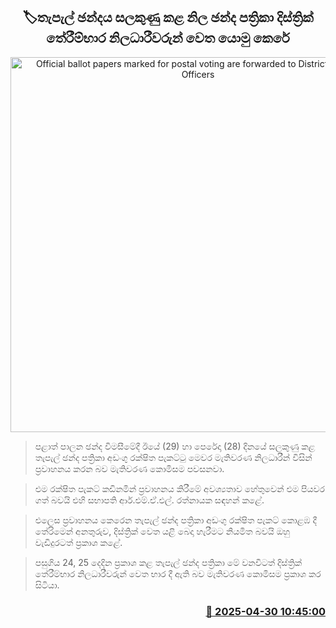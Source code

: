 <p align='center'><b><h2 align='center' title='Official ballot papers marked for postal voting are forwarded to District Returning Officers'>🏷තැපැල් ඡන්දය සලකුණු කළ නිල ඡන්ද පත්‍රිකා දිස්ත්‍රික් තේරීම්භාර නිලධාරීවරුන් වෙත යොමු කෙරේ</h2></b></p>
<p align='center'><img src='https://helakuru.sgp1.cdn.digitaloceanspaces.com/esana/images/lib/postal-vote-nn-archived.jpg' width='600' alt='Official ballot papers marked for postal voting are forwarded to District Returning Officers'></p>

> පළාත් පාලන ඡන්ද විමසීමේදී ඊයේ (29) හා පෙරේදා (28) දිනයේ සලකුණු කළ තැපැල් ඡන්ද පත්‍රිකා අඩංගු රක්ෂිත පැකට්ටු මෙවර මැතිවරණ නිලධාරීන් විසින් ප්‍රවාහනය කරන බව මැතිවරණ කොමිසම පවසනවා.

> එම රක්ෂිත පැකට් කඩිනමින් ප්‍රවාහනය කිරීමේ අවශ්‍යතාව හේතුවෙන් එම පියවර ගත් බවයි එහි සභාපති ආර්.එම්.ඒ.එල්. රත්නායක සඳහන් කළේ.

> එලෙස ප්‍රවාහනය කෙරෙන තැපැල් ඡන්ද පත්‍රිකා අඩංගු රක්ෂිත පැකට් කොළඹ දී තේරිමෙන් අනතුරුව, දිස්ත්‍රික් වෙත යළි බෙදා හැරීමට නියමිත බවයි ඔහු වැඩිදුරටත් ප්‍රකාශ කළේ.

> පසුගිය 24, 25 දෙදින ප්‍රකාශ කළ තැපැල් ඡන්ද පත්‍රිකා මේ වනවිටත් දිස්ත්‍රික් තේරීම්භාර නිලධාරීවරුන් වෙත භාර දී ඇති බව මැතිවරණ කොමිසම ප්‍රකාශ කර සිටියා.



<h3 align='right'><a href='https://www.helakuru.lk/esana/p/109685/'>📅 2025-04-30 10:45:00</a></h3>
